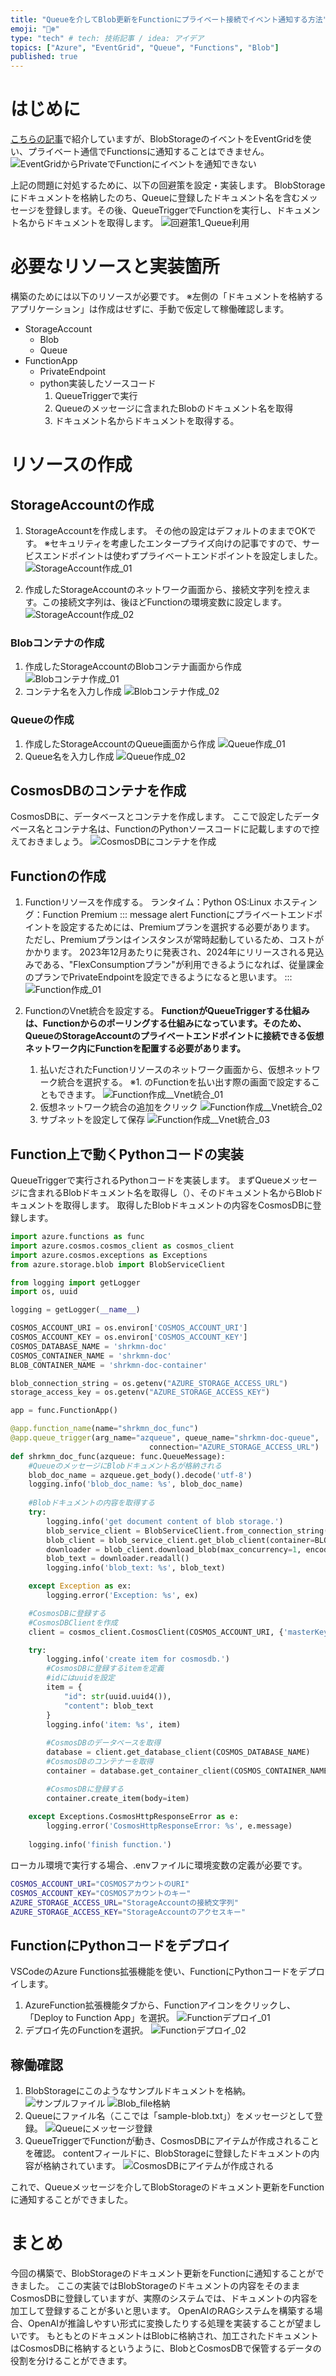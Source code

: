 ```yaml
---
title: "Queueを介してBlob更新をFunctionにプライベート接続でイベント通知する方法"
emoji: "🐻‍❄️"
type: "tech" # tech: 技術記事 / idea: アイデア
topics: ["Azure", "EventGrid", "Queue", "Functions", "Blob"]
published: true
---
```


# はじめに

[こちらの記事](https://zenn.dev/nomhiro/articles/notsupported-eventgrid-to-privateendpoint)で紹介していますが、BlobStorageのイベントをEventGridを使い、プライベート通信でFunctionsに通知することはできません。
![EventGridからPrivateでFunctionにイベントを通知できない](/images/blob-to-queue-to-function/2024-01-13-17-43-29.png)

上記の問題に対処するために、以下の回避策を設定・実装します。
BlobStorageにドキュメントを格納したのち、Queueに登録したドキュメント名を含むメッセージを登録します。その後、QueueTriggerでFunctionを実行し、ドキュメント名からドキュメントを取得します。
![回避策1_Queue利用](/images/blob-to-queue-to-function/2024-01-13-17-48-36.png)

# 必要なリソースと実装箇所
構築のためには以下のリソースが必要です。
※左側の「ドキュメントを格納するアプリケーション」は作成はせずに、手動で仮定して稼働確認します。
- StorageAccount
  - Blob
  - Queue
- FunctionApp
  - PrivateEndpoint
  - python実装したソースコード
      1. QueueTriggerで実行
      2. Queueのメッセージに含まれたBlobのドキュメント名を取得
      3. ドキュメント名からドキュメントを取得する。

# リソースの作成

## StorageAccountの作成

1. StorageAccountを作成します。
    その他の設定はデフォルトのままでOKです。
    ※セキュリティを考慮したエンタープライズ向けの記事ですので、サービスエンドポイントは使わずプライベートエンドポイントを設定しました。
    ![StorageAccount作成_01](/images/blob-to-queue-to-function/2024-01-13-18-15-17.png)

2. 作成したStorageAccountのネットワーク画面から、接続文字列を控えます。この接続文字列は、後ほどFunctionの環境変数に設定します。
    ![StorageAccount作成_02](/images/blob_queue-to-function/2024-01-16-20-54-22.png)

### Blobコンテナの作成

1. 作成したStorageAccountのBlobコンテナ画面から作成
    ![Blobコンテナ作成_01](/images/blob-to-queue-to-function/2024-01-13-18-10-05.png)
2. コンテナ名を入力し作成
    ![Blobコンテナ作成_02](/images/blob-to-queue-to-function/2024-01-13-18-21-41.png)

### Queueの作成

1. 作成したStorageAccountのQueue画面から作成
    ![Queue作成_01](/images/blob-to-queue-to-function/2024-01-13-18-23-02.png)
2. Queue名を入力し作成
    ![Queue作成_02](/images/blob-to-queue-to-function/2024-01-13-18-23-58.png)


## CosmosDBのコンテナを作成

CosmosDBに、データベースとコンテナを作成します。
ここで設定したデータベース名とコンテナ名は、FunctionのPythonソースコードに記載しますので控えておきましょう。
![CosmosDBにコンテナを作成](/images/blob_queue-to-function/2024-01-13-21-13-25.png)

## Functionの作成

1. Functionリソースを作成する。
    ランタイム：Python
    OS:Linux
    ホスティング：Function Premium
    ::: message alert
    Functionにプライベートエンドポイントを設定するためには、Premiumプランを選択する必要があります。
    ただし、Premiumプランはインスタンスが常時起動しているため、コストがかかります。
    2023年12月あたりに発表され、2024年にリリースされる見込みである、"FlexConsumptionプラン"が利用できるようになれば、従量課金のプランでPrivateEndpointを設定できるようになると思います。
    :::
    ![Function作成_01](/images/blob-to-queue-to-function/2024-01-13-18-29-28.png)

2. FunctionのVnet統合を設定する。
    **FunctionがQueueTriggerする仕組みは、Functionからのポーリングする仕組みになっています。そのため、QueueのStorageAccountのプライベートエンドポイントに接続できる仮想ネットワーク内にFunctionを配置する必要があります。**
   1. 払いだされたFunctionリソースのネットワーク画面から、仮想ネットワーク統合を選択する。
   ※1. のFunctionを払い出す際の画面で設定することもできます。
   ![Function作成__Vnet統合_01](/images/blob_queue-to-function/2024-01-16-21-02-26.png)
   2. 仮想ネットワーク統合の追加をクリック
   ![Function作成__Vnet統合_02](/images/blob_queue-to-function/2024-01-16-21-50-42.png)
   3. サブネットを設定して保存
   ![Function作成__Vnet統合_03](/images/blob_queue-to-function/2024-01-16-21-54-09.png)

## Function上で動くPythonコードの実装
QueueTriggerで実行されるPythonコードを実装します。
まずQueueメッセージに含まれるBlobドキュメント名を取得し（）、そのドキュメント名からBlobドキュメントを取得します。
取得したBlobドキュメントの内容をCosmosDBに登録します。

```python
import azure.functions as func
import azure.cosmos.cosmos_client as cosmos_client
import azure.cosmos.exceptions as Exceptions
from azure.storage.blob import BlobServiceClient

from logging import getLogger
import os, uuid

logging = getLogger(__name__)

COSMOS_ACCOUNT_URI = os.environ['COSMOS_ACCOUNT_URI']
COSMOS_ACCOUNT_KEY = os.environ['COSMOS_ACCOUNT_KEY']
COSMOS_DATABASE_NAME = 'shrkmn-doc'
COSMOS_CONTAINER_NAME = 'shrkmn-doc'
BLOB_CONTAINER_NAME = 'shrkmn-doc-container'

blob_connection_string = os.getenv("AZURE_STORAGE_ACCESS_URL")
storage_access_key = os.getenv("AZURE_STORAGE_ACCESS_KEY")

app = func.FunctionApp()

@app.function_name(name="shrkmn_doc_func")
@app.queue_trigger(arg_name="azqueue", queue_name="shrkmn-doc-queue",
                               connection="AZURE_STORAGE_ACCESS_URL") 
def shrkmn_doc_func(azqueue: func.QueueMessage):
    #QueueのメッセージにBlobドキュメント名が格納される
    blob_doc_name = azqueue.get_body().decode('utf-8')
    logging.info('blob_doc_name: %s', blob_doc_name)
    
    #Blobドキュメントの内容を取得する
    try:
        logging.info('get document content of blob storage.')
        blob_service_client = BlobServiceClient.from_connection_string(blob_connection_string,storage_access_key)
        blob_client = blob_service_client.get_blob_client(container=BLOB_CONTAINER_NAME, blob=blob_doc_name)
        downloader = blob_client.download_blob(max_concurrency=1, encoding='UTF-8')
        blob_text = downloader.readall()
        logging.info('blob_text: %s', blob_text)

    except Exception as ex:
        logging.error('Exception: %s', ex)

    #CosmosDBに登録する
    #CosmosDBClientを作成
    client = cosmos_client.CosmosClient(COSMOS_ACCOUNT_URI, {'masterKey': COSMOS_ACCOUNT_KEY}, user_agent="AssistantApp", user_agent_overwrite=True)

    try:
        logging.info('create item for cosmosdb.')
        #CosmosDBに登録するitemを定義
        #idにはuuidを設定
        item = {
            "id": str(uuid.uuid4()),
            "content": blob_text
        }
        logging.info('item: %s', item)
        
        #CosmosDBのデータベースを取得
        database = client.get_database_client(COSMOS_DATABASE_NAME)
        #CosmosDBのコンテナーを取得
        container = database.get_container_client(COSMOS_CONTAINER_NAME)

        #CosmosDBに登録する
        container.create_item(body=item)
    
    except Exceptions.CosmosHttpResponseError as e:
        logging.error('CosmosHttpResponseError: %s', e.message)
    
    logging.info('finish function.')
```

ローカル環境で実行する場合、.envファイルに環境変数の定義が必要です。
```bash
COSMOS_ACCOUNT_URI="COSMOSアカウントのURI"
COSMOS_ACCOUNT_KEY="COSMOSアカウントのキー"
AZURE_STORAGE_ACCESS_URL="StorageAccountの接続文字列"
AZURE_STORAGE_ACCESS_KEY="StorageAccountのアクセスキー"
```

## FunctionにPythonコードをデプロイ
VSCodeのAzure Functions拡張機能を使い、FunctionにPythonコードをデプロイします。
1. AzureFunction拡張機能タブから、Functionアイコンをクリックし、「Deploy to Function App」を選択。
    ![Functionデプロイ_01](/images/blob_queue-to-function/2024-01-16-22-29-59.png)
2. デプロイ先のFunctionを選択。
    ![Functionデプロイ_02](/images/blob_queue-to-function/2024-01-16-22-31-57.png)

## 稼働確認
1. BlobStorageにこのようなサンプルドキュメントを格納。
    ![サンプルファイル](/images/blob_queue-to-function/2024-01-16-22-34-45.png)
    ![Blob_file格納](/images/blob_queue-to-function/2024-01-16-22-33-53.png)
2. Queueにファイル名（ここでは「sample-blob.txt」）をメッセージとして登録。
    ![Queueにメッセージ登録](/images/blob_queue-to-function/2024-01-16-22-37-04.png)
3. QueueTriggerでFunctionが動き、CosmosDBにアイテムが作成されることを確認。
    contentフィールドに、BlobStorageに登録したドキュメントの内容が格納されています。
    ![CosmosDBにアイテムが作成される](/images/blob_queue-to-function/2024-01-16-22-46-11.png)

これで、Queueメッセージを介してBlobStorageのドキュメント更新をFunctionに通知することができました。

# まとめ
今回の構築で、BlobStorageのドキュメント更新をFunctionに通知することができました。
ここの実装ではBlobStorageのドキュメントの内容をそのままCosmosDBに登録していますが、実際のシステムでは、ドキュメントの内容を加工して登録することが多いと思います。
OpenAIのRAGシステムを構築する場合、OpenAIが推論しやすい形式に変換したりする処理を実装することが望ましいです。
もともとのドキュメントはBlobに格納され、加工されたドキュメントはCosmosDBに格納するというように、BlobとCosmosDBで保管するデータの役割を分けることができます。